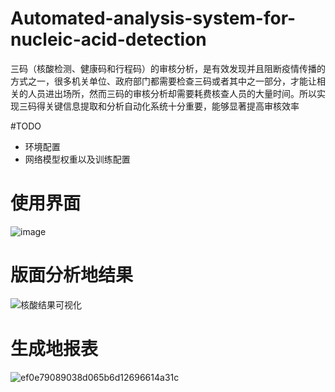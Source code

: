 # Automated-analysis-system-for-nucleic-acid-detection
三码（核酸检测、健康码和行程码）的审核分析，是有效发现并且阻断疫情传播的方式之一，很多机关单位、政府部门都需要检查三码或者其中之一部分，才能让相关的人员进出场所，然而三码的审核分析却需要耗费核查人员的大量时间。所以实现三码得关键信息提取和分析自动化系统十分重要，能够显著提高审核效率

#TODO
- 环境配置
- 网络模型权重以及训练配置

# 使用界面
![image](https://user-images.githubusercontent.com/31054635/180737481-73bb19b7-f06d-42d5-8b7a-689380f4f886.png)

# 版面分析地结果
![核酸结果可视化](https://user-images.githubusercontent.com/31054635/180737854-deadc50b-1474-42f7-a2b7-5c8fd83c6bcd.png)

# 生成地报表
![ef0e79089038d065b6d12696614a31c](https://user-images.githubusercontent.com/31054635/180739388-a20ad225-fe37-498d-b197-fe0e773548ee.png)

